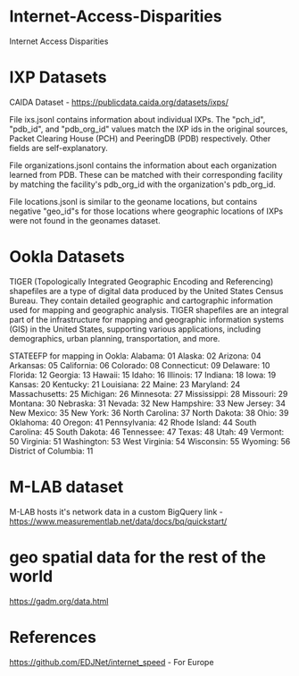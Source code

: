 # Internet-Access-Disparities
Internet Access Disparities


# IXP Datasets
CAIDA Dataset - https://publicdata.caida.org/datasets/ixps/

File ixs.jsonl contains information about individual IXPs. The "pch_id", "pdb_id", and "pdb_org_id" values match the IXP ids in the original sources, Packet Clearing House (PCH) and PeeringDB (PDB) respectively. Other fields are self-explanatory.

File organizations.jsonl contains the information about each organization learned from PDB. These can be matched with their corresponding facility by matching the facility's pdb_org_id with the organization's pdb_org_id.

File locations.jsonl is similar to the geoname locations, but contains negative "geo_id"s for those locations where geographic locations of IXPs were not found in the geonames dataset.

# Ookla Datasets
TIGER (Topologically Integrated Geographic Encoding and Referencing) shapefiles are a type of digital data produced by the United States Census Bureau. They contain detailed geographic and cartographic information used for mapping and geographic analysis. TIGER shapefiles are an integral part of the infrastructure for mapping and geographic information systems (GIS) in the United States, supporting various applications, including demographics, urban planning, transportation, and more.

STATEEFP for mapping in Ookla:
Alabama: 01
Alaska: 02
Arizona: 04
Arkansas: 05
California: 06
Colorado: 08
Connecticut: 09
Delaware: 10
Florida: 12
Georgia: 13
Hawaii: 15
Idaho: 16
Illinois: 17
Indiana: 18
Iowa: 19
Kansas: 20
Kentucky: 21
Louisiana: 22
Maine: 23
Maryland: 24
Massachusetts: 25
Michigan: 26
Minnesota: 27
Mississippi: 28
Missouri: 29
Montana: 30
Nebraska: 31
Nevada: 32
New Hampshire: 33
New Jersey: 34
New Mexico: 35
New York: 36
North Carolina: 37
North Dakota: 38
Ohio: 39
Oklahoma: 40
Oregon: 41
Pennsylvania: 42
Rhode Island: 44
South Carolina: 45
South Dakota: 46
Tennessee: 47
Texas: 48
Utah: 49
Vermont: 50
Virginia: 51
Washington: 53
West Virginia: 54
Wisconsin: 55
Wyoming: 56
District of Columbia: 11

# M-LAB dataset
M-LAB hosts it's network data in a custom BigQuery link - https://www.measurementlab.net/data/docs/bq/quickstart/

# geo spatial data for the rest of the world
https://gadm.org/data.html

# References
https://github.com/EDJNet/internet_speed - For Europe